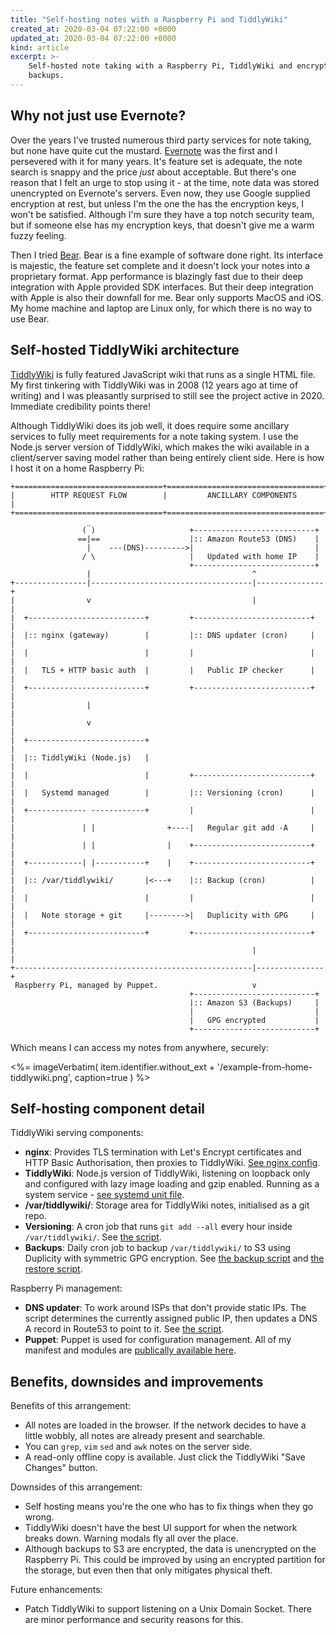 ```yaml
---
title: "Self-hosting notes with a Raspberry Pi and TiddlyWiki"
created_at: 2020-03-04 07:22:00 +0000
updated_at: 2020-03-04 07:22:00 +0000
kind: article
excerpt: >-
    Self-hosted note taking with a Raspberry Pi, TiddlyWiki and encrypted
    backups.
---
```



## Why not just use Evernote?
Over the years I've trusted numerous third party services for note taking, but
none have quite cut the mustard. [Evernote](https://evernote.com/) was the
first and I persevered with it for many years. It's feature set is adequate,
the note search is snappy and the price _just_ about acceptable. But there's
one reason that I felt an urge to stop using it - at the time, note data was
stored unencrypted on Evernote's servers. Even now, they use Google supplied
encryption at rest, but unless I'm the one the has the encryption keys, I won't
be satisfied. Although I'm sure they have a top notch security team, but if
someone else has my encryption keys, that doesn't give me a warm fuzzy feeling.

Then I tried [Bear](https://bear.app/). Bear is a fine example of software done
right. Its interface is majestic, the feature set complete and it doesn't lock
your notes into a proprietary format. App performance is blazingly fast due to
their deep integration with Apple provided SDK interfaces. But their deep
integration with Apple is also their downfall for me. Bear only supports MacOS
and iOS. My home machine and laptop are Linux only, for which there is no way
to use Bear.


## Self-hosted TiddlyWiki architecture
[TiddlyWiki](https://tiddlywiki.com/) is fully featured JavaScript wiki that
runs as a single HTML file. My first tinkering with TiddlyWiki was in 2008 (12
years ago at time of writing) and I was pleasantly surprised to still see the
project active in 2020. Immediate credibility points there!

Although TiddlyWiki does its job well, it does require some ancillary services
to fully meet requirements for a note taking system. I use the Node.js server
version of TiddlyWiki, which makes the wiki available in a client/server saving
model rather than being entirely client side. Here is how I host it on a home
Raspberry Pi:


    +=================================+===================================+
    |        HTTP REQUEST FLOW        |         ANCILLARY COMPONENTS      |
    +=================================+===================================+
                     _
                    ( )                     +---------------------------+
                   ==|==                    |:: Amazon Route53 (DNS)    |
                     |    ---(DNS)--------->|                           |
                    / \                     |   Updated with home IP    |
                                            +---------------------------+
                     |                                    ^
    +----------------|------------------------------------|---------------+
    |                v                                    |               |
    |  +--------------------------+         +--------------------------+  |
    |  |:: nginx (gateway)        |         |:: DNS updater (cron)     |  |
    |  |                          |         |                          |  |
    |  |   TLS + HTTP basic auth  |         |   Public IP checker      |  |
    |  +--------------------------+         +--------------------------+  |
    |                |                                                    |
    |                v                                                    |
    |  +--------------------------+                                       |
    |  |:: TiddlyWiki (Node.js)   |                                       |
    |  |                          |         +--------------------------+  |
    |  |   Systemd managed        |         |:: Versioning (cron)      |  |
    |  +------------- ------------+         |                          |  |
    |               | |                +----|   Regular git add -A     |  |
    |               | |                |    +--------------------------+  |
    |  +------------| |-----------+    |    +--------------------------+  |
    |  |:: /var/tiddlywiki/       |<---+    |:: Backup (cron)          |  |
    |  |                          |         |                          |  |
    |  |   Note storage + git     |-------->|   Duplicity with GPG     |  |
    |  +--------------------------+         +--------------------------+  |
    |                                                     |               |
    +-----------------------------------------------------|---------------+
     Raspberry Pi, managed by Puppet.                     v
                                            +---------------------------+
                                            |:: Amazon S3 (Backups)     |
                                            |                           |
                                            |   GPG encrypted           |
                                            +---------------------------+

Which means I can access my notes from anywhere, securely:


<div class='gallery'>
<%=
    imageVerbatim(
        item.identifier.without_ext + '/example-from-home-tiddlywiki.png',
        caption=true
    )
%>
</div>


## Self-hosting component detail

TiddlyWiki serving components:

 * **nginx**: Provides TLS termination with Let's Encrypt certificates and HTTP
   Basic Authorisation, then proxies to TiddlyWiki.  [See nginx config](https://github.com/AWooldrige/puppet/blob/master/modules/raspi/files/sites-available/cg.wooldrige.co.uk).
 * **TiddlyWiki**: Node.js version of TiddlyWiki, listening on loopback only
   and configured with lazy image loading and gzip enabled. Running as a
   system service - [see systemd unit
   file](https://github.com/AWooldrige/puppet/blob/20b9fc8d237498ba3747dd9a1d921cae3aaff524/modules/raspi/files/tiddlywiki/tiddlywiki-ww.service).
 * **/var/tiddlywiki/**: Storage area for TiddlyWiki notes, initialised as a git repo.
 * **Versioning**: A cron job that runs `git add --all` every hour inside
   `/var/tiddlywiki/`. See [the script](https://github.com/AWooldrige/puppet/blob/adb1de64b3707fe0c48d56536797a9f9cfd16400/modules/raspi/files/tiddlywiki/tiddlywiki-ww-gitadd).
 * **Backups**: Daily cron job to backup `/var/tiddlywiki/` to S3 using
   Duplicity with symmetric GPG encryption. See [the
   backup script](https://github.com/AWooldrige/puppet/blob/adb1de64b3707fe0c48d56536797a9f9cfd16400/modules/raspi/files/tiddlywiki/tiddlywiki-ww-backup) and [the
   restore script](https://github.com/AWooldrige/puppet/blob/adb1de64b3707fe0c48d56536797a9f9cfd16400/modules/raspi/files/tiddlywiki/tiddlywiki-ww-backup).



Raspberry Pi management:

 * **DNS updater**: To work around ISPs that don't provide static IPs.  The
   script determines the currently assigned public IP, then updates a DNS A
   record in Route53 to point to it. See [the
   script](https://github.com/AWooldrige/puppet/blob/adb1de64b3707fe0c48d56536797a9f9cfd16400/modules/ddns/files/ddns).
 * **Puppet**: Puppet is used for configuration management. All of my manifest
   and modules are [publically available
   here](https://github.com/AWooldrige/puppet).


## Benefits, downsides and improvements

Benefits of this arrangement:

 * All notes are loaded in the browser. If the network decides to have a little
   wobbly, all notes are already present and searchable.
 * You can `grep`, `vim`  `sed` and `awk` notes on the server side.
 * A read-only offline copy is available. Just click the TiddlyWiki "Save
   Changes" button.

Downsides of this arrangement:

 * Self hosting means you're the one who has to fix things when they go wrong.
 * TiddlyWiki doesn't have the best UI support for when the network breaks
   down. Warning modals fly all over the place.
 * Although backups to S3 are encrypted, the data is unencrypted on the
   Raspberry Pi. This could be improved by using an encrypted partition for the
   storage, but even then that only mitigates physical theft.

Future enhancements:

 * Patch TiddlyWiki to support listening on a Unix Domain Socket. There are
   minor performance and security reasons for this.
